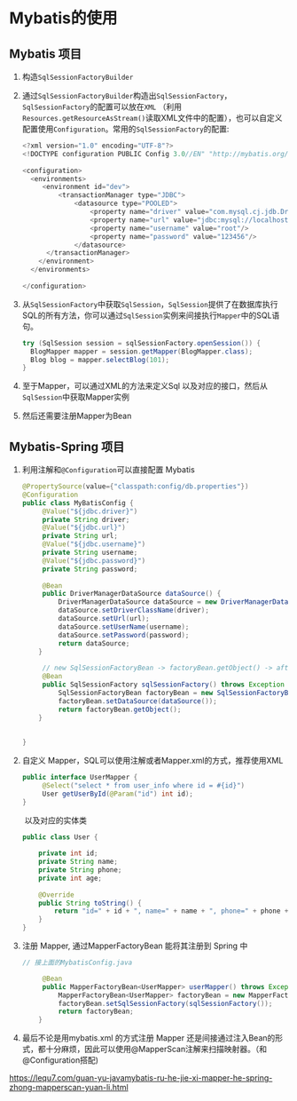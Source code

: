 # Mybatis的使用

## Mybatis 项目

1. 构造`SqlSessionFactoryBuilder`

2. 通过`SqlSessionFactoryBuilder`构造出`SqlSessionFactory`， `SqlSessionFactory`的配置可以放在`XML` （利用`Resources.getResourceAsStream()`读取XML文件中的配置），也可以自定义配置使用`Configuration`。常用的`SqlSessionFactory`的配置:

   ```java
   <?xml version="1.0" encoding="UTF-8"?>
   <!DOCTYPE configuration PUBLIC Config 3.0//EN" "http://mybatis.org/dtd/mybatis-3-config.dtd">
    
   <configuration>
     <environments> 
     	<environment id="dev"> 
     		<transactionManager type="JDBC"> 
     			<datasource type="POOLED">
     				<property name="driver" value="com.mysql.cj.jdb.Driver"/>
     				<property name="url" value="jdbc:mysql://localhost:3306/zp"/>
     				<property name="username" value="root"/>
     				<property name="password" value="123456"/>
     			</datasource>
         </transactionManager>
       </environment>
     </environments>
     
   </configuration>
   ```

3. 从`SqlSessionFactory`中获取`SqlSession`，`SqlSession`提供了在数据库执行SQL的所有方法，你可以通过`SqlSession`实例来间接执行`Mapper`中的SQL语句。

   ```java
   try (SqlSession session = sqlSessionFactory.openSession()) {
     BlogMapper mapper = session.getMapper(BlogMapper.class);
     Blog blog = mapper.selectBlog(101);
   }
   ```

   

4. 至于Mapper，可以通过XML的方法来定义Sql 以及对应的接口，然后从`SqlSession`中获取Mapper实例

5. 然后还需要注册Mapper为Bean

## Mybatis-Spring 项目

1. 利用注解和`@Configuration`可以直接配置 Mybatis

   ```java
   @PropertySource(value={"classpath:config/db.properties"})
   @Configuration
   public class MyBatisConfig {
     	@Value("${jdbc.driver}")
     	private String driver;
     	@Value("${jdbc.url}")
     	private String url;
     	@Value("${jdbc.username}")
     	private String username;
     	@Value("${jdbc.password}")
     	private String password;
     
     	@Bean
     	public DriverManagerDataSource dataSource() {
         	DriverManagerDataSource dataSource = new DriverManagerDataSource();
         	dataSource.setDriverClassName(driver);
         	dataSource.setUrl(url);
         	dataSource.setUserName(username);
         	dataSource.setPassword(password);
         	return dataSource;
       }
     
     	// new SqlSessionFactoryBean -> factoryBean.getObject() -> afterPropertiesSet() -> buildSqlSessionFactory() -> SqlSessionFactory 
     	@Bean
     	public SqlSessionFactory sqlSessionFactory() throws Exception {
         	SqlSessionFactoryBean factoryBean = new SqlSessionFactoryBean();
         	factoryBean.setDataSource(dataSource());
         	return factoryBean.getObject();
       }
     
     	
   }
   ```

   

2. 自定义 Mapper，SQL可以使用注解或者Mapper.xml的方式，推荐使用XML

   ```java
   public interface UserMapper {
     	@Select("select * from user_info where id = #{id}")
     	User getUserById(@Param("id") int id);
   }
   ```

   ​    以及对应的实体类

   ```java
   public class User {
       
       private int id;
       private String name;
       private String phone;
       private int age;
       
       @Override
       public String toString() {
           return "id=" + id + ", name=" + name + ", phone=" + phone + ", age=" + age;
       }
   }
   ```

3. 注册 Mapper, 通过MapperFactoryBean 能将其注册到 Spring 中

   ```java
   // 接上面的MybatisConfig.java
   
   		@Bean
   		public MapperFactoryBean<UserMapper> userMapper() throws Exception {
         	MapperFactoryBean<UserMapper> factoryBean = new MapperFactoryBean<>(UserMapper.class);
         	factoryBean.setSqlSessionFactory(sqlSessionFactory());
         	return factoryBean;
       }
   ```

   

4. 最后不论是用mybatis.xml 的方式注册 Mapper 还是间接通过注入Bean的形式，都十分麻烦，因此可以使用@MapperScan注解来扫描映射器。（和@Configuration搭配)

https://lequ7.com/guan-yu-javamybatis-ru-he-jie-xi-mapper-he-spring-zhong-mapperscan-yuan-li.html